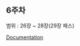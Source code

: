 ## 6주차

범위 : 26장 ~ 28장(29장 패스)

[Documentation](https://gigantic-lobster-aeb.notion.site/26-28-e933d22c855245b083cd28659157c59d)
